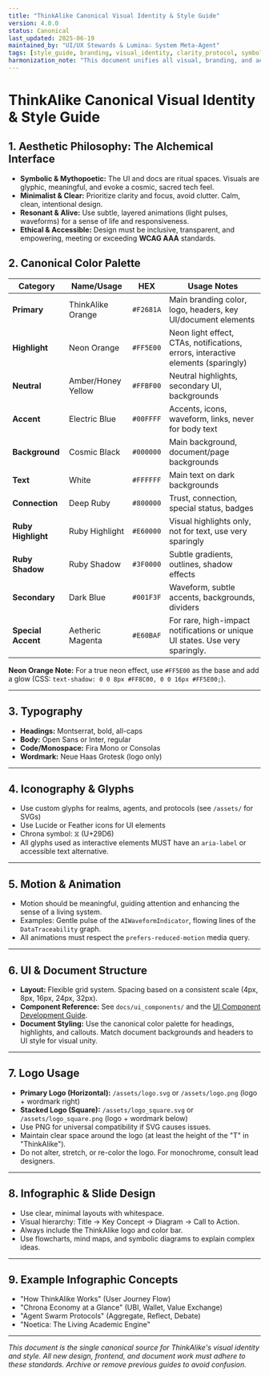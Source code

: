 ```yaml
---
title: "ThinkAlike Canonical Visual Identity & Style Guide"
version: 4.0.0
status: Canonical
last_updated: 2025-06-19
maintained_by: "UI/UX Stewards & Lumina∴ System Meta-Agent"
tags: [style_guide, branding, visual_identity, clarity_protocol, symbolic_ux, pet_clarity, accessibility]
harmonization_note: "This document unifies all visual, branding, and aesthetic standards for ThinkAlike. It supersedes all previous visual identity and style guides."
---
```


# ThinkAlike Canonical Visual Identity & Style Guide

## 1. Aesthetic Philosophy: The Alchemical Interface
- **Symbolic & Mythopoetic:** The UI and docs are ritual spaces. Visuals are glyphic, meaningful, and evoke a cosmic, sacred tech feel.
- **Minimalist & Clear:** Prioritize clarity and focus, avoid clutter. Calm, clean, intentional design.
- **Resonant & Alive:** Use subtle, layered animations (light pulses, waveforms) for a sense of life and responsiveness.
- **Ethical & Accessible:** Design must be inclusive, transparent, and empowering, meeting or exceeding **WCAG AAA** standards.

## 2. Canonical Color Palette

| Category         | Name/Usage                | HEX       | Usage Notes                                                                 |
|------------------|--------------------------|-----------|-----------------------------------------------------------------------------|
| **Primary**      | ThinkAlike Orange        | `#F2681A` | Main branding color, logo, headers, key UI/document elements                |
| **Highlight**    | Neon Orange              | `#FF5E00` | Neon light effect, CTAs, notifications, errors, interactive elements (sparingly) |
| **Neutral**      | Amber/Honey Yellow       | `#FFBF00` | Neutral highlights, secondary UI, backgrounds                               |
| **Accent**       | Electric Blue            | `#00FFFF` | Accents, icons, waveform, links, never for body text                        |
| **Background**   | Cosmic Black             | `#000000` | Main background, document/page backgrounds                                  |
| **Text**         | White                    | `#FFFFFF` | Main text on dark backgrounds                                               |
| **Connection**   | Deep Ruby                | `#800000` | Trust, connection, special status, badges                                   |
| **Ruby Highlight** | Ruby Highlight         | `#E60000` | Visual highlights only, not for text, use very sparingly                    |
| **Ruby Shadow**  | Ruby Shadow              | `#3F0000` | Subtle gradients, outlines, shadow effects                                  |
| **Secondary**    | Dark Blue                | `#001F3F` | Waveform, subtle accents, backgrounds, dividers                             |
| **Special Accent** | Aetheric Magenta         | `#E60BAF` | For rare, high-impact notifications or unique UI states. Use very sparingly. |

**Neon Orange Note:** For a true neon effect, use `#FF5E00` as the base and add a glow (CSS: `text-shadow: 0 0 8px #FF8C00, 0 0 16px #FF5E00;`).

---

## 3. Typography
- **Headings:** Montserrat, bold, all-caps
- **Body:** Open Sans or Inter, regular
- **Code/Monospace:** Fira Mono or Consolas
- **Wordmark:** Neue Haas Grotesk (logo only)

---

## 4. Iconography & Glyphs
- Use custom glyphs for realms, agents, and protocols (see `/assets/` for SVGs)
- Use Lucide or Feather icons for UI elements
- Chrona symbol: ⧖ (U+29D6)
- All glyphs used as interactive elements MUST have an `aria-label` or accessible text alternative.

---

## 5. Motion & Animation
- Motion should be meaningful, guiding attention and enhancing the sense of a living system.
- Examples: Gentle pulse of the `AIWaveformIndicator`, flowing lines of the `DataTraceability` graph.
- All animations must respect the `prefers-reduced-motion` media query.

---

## 6. UI & Document Structure
- **Layout:** Flexible grid system. Spacing based on a consistent scale (4px, 8px, 16px, 24px, 32px).
- **Component Reference:** See `docs/ui_components/` and the [UI Component Development Guide](../guides/development/frontend/ui_component_guide.md).
- **Document Styling:** Use the canonical color palette for headings, highlights, and callouts. Match document backgrounds and headers to UI style for visual unity.

---

## 7. Logo Usage
- **Primary Logo (Horizontal):** `/assets/logo.svg` or `/assets/logo.png` (logo + wordmark right)
- **Stacked Logo (Square):** `/assets/logo_square.svg` or `/assets/logo_square.png` (logo + wordmark below)
- Use PNG for universal compatibility if SVG causes issues.
- Maintain clear space around the logo (at least the height of the "T" in "ThinkAlike").
- Do not alter, stretch, or re-color the logo. For monochrome, consult lead designers.

---

## 8. Infographic & Slide Design
- Use clear, minimal layouts with whitespace.
- Visual hierarchy: Title → Key Concept → Diagram → Call to Action.
- Always include the ThinkAlike logo and color bar.
- Use flowcharts, mind maps, and symbolic diagrams to explain complex ideas.

---

## 9. Example Infographic Concepts
- "How ThinkAlike Works" (User Journey Flow)
- "Chrona Economy at a Glance" (UBI, Wallet, Value Exchange)
- "Agent Swarm Protocols" (Aggregate, Reflect, Debate)
- "Noetica: The Living Academic Engine"

---

*This document is the single canonical source for ThinkAlike's visual identity and style. All new design, frontend, and document work must adhere to these standards. Archive or remove previous guides to avoid confusion.*